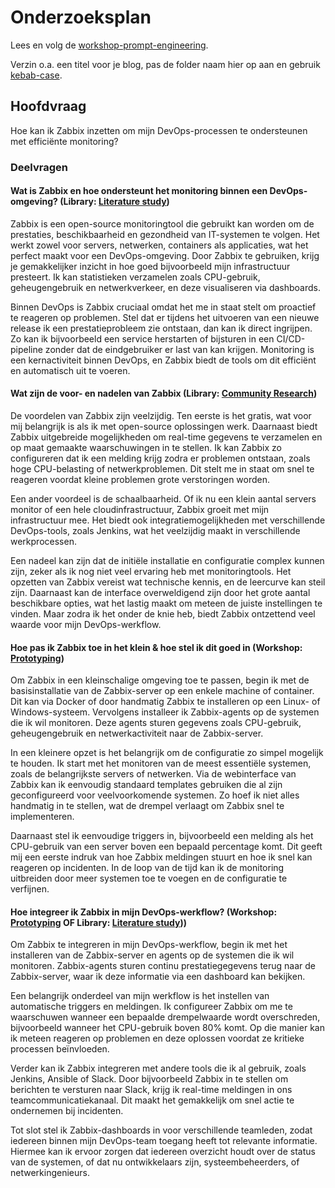 # Onderzoeksplan

Lees en volg de [workshop-prompt-engineering](https://minordevops.nl/week-5-slack-ops/workshop-onderzoeksplan-prompt-engineering.html).

Verzin o.a. een titel voor je blog, pas de folder naam hier op aan en gebruik [kebab-case](https://en.toolpage.org/tool/kebabcase).

## Hoofdvraag
Hoe kan ik Zabbix inzetten om mijn DevOps-processen te ondersteunen met efficiënte monitoring?

### Deelvragen

#### Wat is Zabbix en hoe ondersteunt het monitoring binnen een DevOps-omgeving? (Library: [Literature study](https://ictresearchmethods.nl/library/literature-study/))
Zabbix is een open-source monitoringtool die gebruikt kan worden om de prestaties, beschikbaarheid en gezondheid van IT-systemen te volgen. Het werkt zowel voor servers, netwerken, containers als applicaties, wat het perfect maakt voor een DevOps-omgeving. Door Zabbix te gebruiken, krijg je gemakkelijker inzicht in hoe goed bijvoorbeeld mijn infrastructuur presteert. Ik kan statistieken verzamelen zoals CPU-gebruik, geheugengebruik en netwerkverkeer, en deze visualiseren via dashboards.

Binnen DevOps is Zabbix cruciaal omdat het me in staat stelt om proactief te reageren op problemen. Stel dat er tijdens het uitvoeren van een nieuwe release ik een prestatieprobleem zie ontstaan, dan kan ik direct ingrijpen. Zo kan ik bijvoorbeeld een service herstarten of bijsturen in een CI/CD-pipeline zonder dat de eindgebruiker er last van kan krijgen. Monitoring is een kernactiviteit binnen DevOps, en Zabbix biedt de tools om dit efficiënt en automatisch uit te voeren.

#### Wat zijn de voor- en nadelen van Zabbix (Library: [Community Research](https://ictresearchmethods.nl/library/community-research/))
De voordelen van Zabbix zijn veelzijdig. Ten eerste is het gratis, wat voor mij belangrijk is als ik met open-source oplossingen werk. Daarnaast biedt Zabbix uitgebreide mogelijkheden om real-time gegevens te verzamelen en op maat gemaakte waarschuwingen in te stellen. Ik kan Zabbix zo configureren dat ik een melding krijg zodra er problemen ontstaan, zoals hoge CPU-belasting of netwerkproblemen. Dit stelt me in staat om snel te reageren voordat kleine problemen grote verstoringen worden.

Een ander voordeel is de schaalbaarheid. Of ik nu een klein aantal servers monitor of een hele cloudinfrastructuur, Zabbix groeit met mijn infrastructuur mee. Het biedt ook integratiemogelijkheden met verschillende DevOps-tools, zoals Jenkins, wat het veelzijdig maakt in verschillende werkprocessen.

Een nadeel kan zijn dat de initiële installatie en configuratie complex kunnen zijn, zeker als ik nog niet veel ervaring heb met monitoringtools. Het opzetten van Zabbix vereist wat technische kennis, en de leercurve kan steil zijn. Daarnaast kan de interface overweldigend zijn door het grote aantal beschikbare opties, wat het lastig maakt om meteen de juiste instellingen te vinden. Maar zodra ik het onder de knie heb, biedt Zabbix ontzettend veel waarde voor mijn DevOps-werkflow.

#### Hoe pas ik Zabbix toe in het klein & hoe stel ik dit goed in (Workshop: [Prototyping](https://ictresearchmethods.nl/workshop/prototyping/))
Om Zabbix in een kleinschalige omgeving toe te passen, begin ik met de basisinstallatie van de Zabbix-server op een enkele machine of container. Dit kan via Docker of door handmatig Zabbix te installeren op een Linux- of Windows-systeem. Vervolgens installeer ik Zabbix-agents op de systemen die ik wil monitoren. Deze agents sturen gegevens zoals CPU-gebruik, geheugengebruik en netwerkactiviteit naar de Zabbix-server.

In een kleinere opzet is het belangrijk om de configuratie zo simpel mogelijk te houden. Ik start met het monitoren van de meest essentiële systemen, zoals de belangrijkste servers of netwerken. Via de webinterface van Zabbix kan ik eenvoudig standaard templates gebruiken die al zijn geconfigureerd voor veelvoorkomende systemen. Zo hoef ik niet alles handmatig in te stellen, wat de drempel verlaagt om Zabbix snel te implementeren.

Daarnaast stel ik eenvoudige triggers in, bijvoorbeeld een melding als het CPU-gebruik van een server boven een bepaald percentage komt. Dit geeft mij een eerste indruk van hoe Zabbix meldingen stuurt en hoe ik snel kan reageren op incidenten. In de loop van de tijd kan ik de monitoring uitbreiden door meer systemen toe te voegen en de configuratie te verfijnen.

#### Hoe integreer ik Zabbix in mijn DevOps-werkflow? (Workshop: [Prototyping](https://ictresearchmethods.nl/workshop/prototyping/) OF Library: [Literature study](https://ictresearchmethods.nl/library/literature-study/)))
Om Zabbix te integreren in mijn DevOps-werkflow, begin ik met het installeren van de Zabbix-server en agents op de systemen die ik wil monitoren. Zabbix-agents sturen continu prestatiegegevens terug naar de Zabbix-server, waar ik deze informatie via een dashboard kan bekijken.

Een belangrijk onderdeel van mijn werkflow is het instellen van automatische triggers en meldingen. Ik configureer Zabbix om me te waarschuwen wanneer een bepaalde drempelwaarde wordt overschreden, bijvoorbeeld wanneer het CPU-gebruik boven 80% komt. Op die manier kan ik meteen reageren op problemen en deze oplossen voordat ze kritieke processen beïnvloeden.

Verder kan ik Zabbix integreren met andere tools die ik al gebruik, zoals Jenkins, Ansible of Slack. Door bijvoorbeeld Zabbix in te stellen om berichten te versturen naar Slack, krijg ik real-time meldingen in ons teamcommunicatiekanaal. Dit maakt het gemakkelijk om snel actie te ondernemen bij incidenten.

Tot slot stel ik Zabbix-dashboards in voor verschillende teamleden, zodat iedereen binnen mijn DevOps-team toegang heeft tot relevante informatie. Hiermee kan ik ervoor zorgen dat iedereen overzicht houdt over de status van de systemen, of dat nu ontwikkelaars zijn, systeembeheerders, of netwerkingenieurs.

